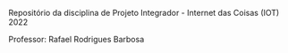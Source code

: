 Repositório da disciplina de
Projeto Integrador - Internet das Coisas (IOT) 2022

Professor: Rafael Rodrigues Barbosa